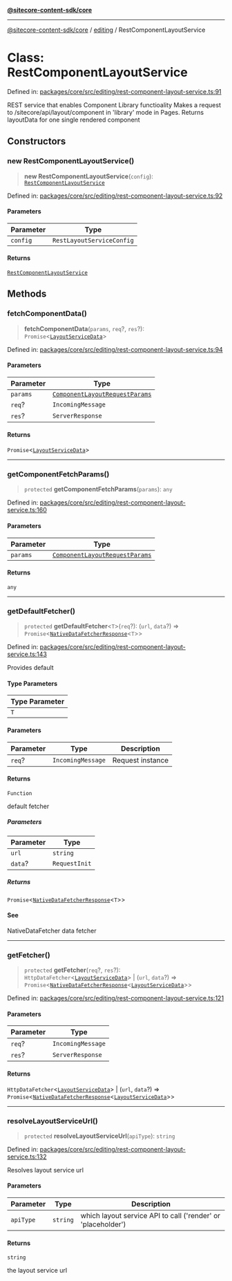[**@sitecore-content-sdk/core**](../../README.md)

***

[@sitecore-content-sdk/core](../../README.md) / [editing](../README.md) / RestComponentLayoutService

# Class: RestComponentLayoutService

Defined in: [packages/core/src/editing/rest-component-layout-service.ts:91](https://github.com/Sitecore/xmc-jss-dev/blob/2e6668e53da88ec1fae89d8114202dfa302a9374/packages/core/src/editing/rest-component-layout-service.ts#L91)

REST service that enables Component Library functioality
Makes a request to /sitecore/api/layout/component in 'library' mode in Pages.
Returns layoutData for one single rendered component

## Constructors

### new RestComponentLayoutService()

> **new RestComponentLayoutService**(`config`): [`RestComponentLayoutService`](RestComponentLayoutService.md)

Defined in: [packages/core/src/editing/rest-component-layout-service.ts:92](https://github.com/Sitecore/xmc-jss-dev/blob/2e6668e53da88ec1fae89d8114202dfa302a9374/packages/core/src/editing/rest-component-layout-service.ts#L92)

#### Parameters

| Parameter | Type |
| ------ | ------ |
| `config` | `RestLayoutServiceConfig` |

#### Returns

[`RestComponentLayoutService`](RestComponentLayoutService.md)

## Methods

### fetchComponentData()

> **fetchComponentData**(`params`, `req`?, `res`?): `Promise`\<[`LayoutServiceData`](../../layout/interfaces/LayoutServiceData.md)\>

Defined in: [packages/core/src/editing/rest-component-layout-service.ts:94](https://github.com/Sitecore/xmc-jss-dev/blob/2e6668e53da88ec1fae89d8114202dfa302a9374/packages/core/src/editing/rest-component-layout-service.ts#L94)

#### Parameters

| Parameter | Type |
| ------ | ------ |
| `params` | [`ComponentLayoutRequestParams`](../interfaces/ComponentLayoutRequestParams.md) |
| `req`? | `IncomingMessage` |
| `res`? | `ServerResponse` |

#### Returns

`Promise`\<[`LayoutServiceData`](../../layout/interfaces/LayoutServiceData.md)\>

***

### getComponentFetchParams()

> `protected` **getComponentFetchParams**(`params`): `any`

Defined in: [packages/core/src/editing/rest-component-layout-service.ts:160](https://github.com/Sitecore/xmc-jss-dev/blob/2e6668e53da88ec1fae89d8114202dfa302a9374/packages/core/src/editing/rest-component-layout-service.ts#L160)

#### Parameters

| Parameter | Type |
| ------ | ------ |
| `params` | [`ComponentLayoutRequestParams`](../interfaces/ComponentLayoutRequestParams.md) |

#### Returns

`any`

***

### getDefaultFetcher()

> `protected` **getDefaultFetcher**\<`T`\>(`req`?): (`url`, `data`?) => `Promise`\<[`NativeDataFetcherResponse`](../../index/interfaces/NativeDataFetcherResponse.md)\<`T`\>\>

Defined in: [packages/core/src/editing/rest-component-layout-service.ts:143](https://github.com/Sitecore/xmc-jss-dev/blob/2e6668e53da88ec1fae89d8114202dfa302a9374/packages/core/src/editing/rest-component-layout-service.ts#L143)

Provides default

#### Type Parameters

| Type Parameter |
| ------ |
| `T` |

#### Parameters

| Parameter | Type | Description |
| ------ | ------ | ------ |
| `req`? | `IncomingMessage` | Request instance |

#### Returns

`Function`

default fetcher

##### Parameters

| Parameter | Type |
| ------ | ------ |
| `url` | `string` |
| `data`? | `RequestInit` |

##### Returns

`Promise`\<[`NativeDataFetcherResponse`](../../index/interfaces/NativeDataFetcherResponse.md)\<`T`\>\>

#### See

NativeDataFetcher data fetcher

***

### getFetcher()

> `protected` **getFetcher**(`req`?, `res`?): `HttpDataFetcher`\<[`LayoutServiceData`](../../layout/interfaces/LayoutServiceData.md)\> \| (`url`, `data`?) => `Promise`\<[`NativeDataFetcherResponse`](../../index/interfaces/NativeDataFetcherResponse.md)\<[`LayoutServiceData`](../../layout/interfaces/LayoutServiceData.md)\>\>

Defined in: [packages/core/src/editing/rest-component-layout-service.ts:121](https://github.com/Sitecore/xmc-jss-dev/blob/2e6668e53da88ec1fae89d8114202dfa302a9374/packages/core/src/editing/rest-component-layout-service.ts#L121)

#### Parameters

| Parameter | Type |
| ------ | ------ |
| `req`? | `IncomingMessage` |
| `res`? | `ServerResponse` |

#### Returns

`HttpDataFetcher`\<[`LayoutServiceData`](../../layout/interfaces/LayoutServiceData.md)\> \| (`url`, `data`?) => `Promise`\<[`NativeDataFetcherResponse`](../../index/interfaces/NativeDataFetcherResponse.md)\<[`LayoutServiceData`](../../layout/interfaces/LayoutServiceData.md)\>\>

***

### resolveLayoutServiceUrl()

> `protected` **resolveLayoutServiceUrl**(`apiType`): `string`

Defined in: [packages/core/src/editing/rest-component-layout-service.ts:132](https://github.com/Sitecore/xmc-jss-dev/blob/2e6668e53da88ec1fae89d8114202dfa302a9374/packages/core/src/editing/rest-component-layout-service.ts#L132)

Resolves layout service url

#### Parameters

| Parameter | Type | Description |
| ------ | ------ | ------ |
| `apiType` | `string` | which layout service API to call ('render' or 'placeholder') |

#### Returns

`string`

the layout service url
